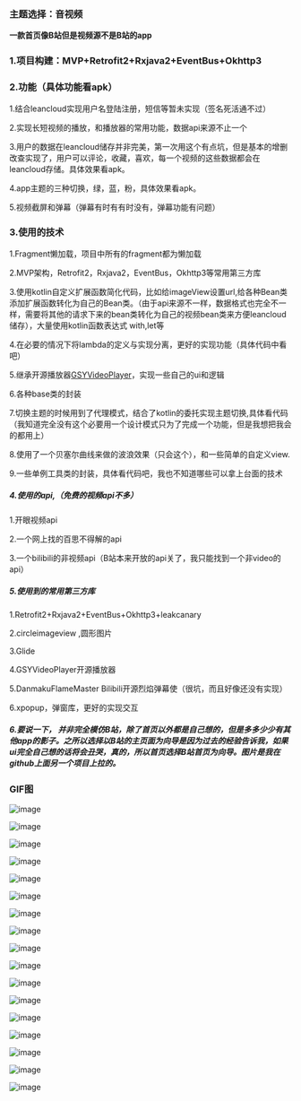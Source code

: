 ### 主题选择：音视频

**一款首页像B站但是视频源不是B站的app**

### 1.项目构建：MVP+Retrofit2+Rxjava2+EventBus+Okhttp3

### 2.功能（具体功能看apk）

1.结合leancloud实现用户名登陆注册，短信等暂未实现（签名死活通不过）

2.实现长短视频的播放，和播放器的常用功能，数据api来源不止一个

3.用户的数据在leancloud储存并非完美，第一次用这个有点坑，但是基本的增删改查实现了，用户可以评论，收藏，喜欢，每一个视频的这些数据都会在leancloud存储。具体效果看apk。

4.app主题的三种切换，绿，蓝，粉，具体效果看apk。

5.视频截屏和弹幕（弹幕有时有有时没有，弹幕功能有问题）



### 3.使用的技术

1.Fragment懒加载，项目中所有的fragment都为懒加载

2.MVP架构，Retrofit2，Rxjava2，EventBus，Okhttp3等常用第三方库

3.使用kotlin自定义扩展函数简化代码，比如给imageView设置url,给各种Bean类添加扩展函数转化为自己的Bean类。（由于api来源不一样，数据格式也完全不一样，需要将其他的请求下来的bean类转化为自己的视频bean类来方便leancloud储存），大量使用kotlin函数表达式 with,let等

4.在必要的情况下将lambda的定义与实现分离，更好的实现功能（具体代码中看吧）

5.继承开源播放器[GSYVideoPlayer](https://github.com/CarGuo/GSYVideoPlayer)，实现一些自己的ui和逻辑

6.各种base类的封装

7.切换主题的时候用到了代理模式，结合了kotlin的委托实现主题切换,具体看代码（我知道完全没有这个必要用一个设计模式只为了完成一个功能，但是我想把我会的都用上）

8.使用了一个贝塞尔曲线来做的波浪效果（只会这个），和一些简单的自定义view.

9.一些单例工具类的封装，具体看代码吧，我也不知道哪些可以拿上台面的技术



##### 4.使用的api,（免费的视频api不多）

1.开眼视频api

2.一个网上找的百思不得解的api

3.一个bilibili的非视频api（B站本来开放的api关了，我只能找到一个非video的api）



##### 5.使用到的常用第三方库

1.Retrofit2+Rxjava2+EventBus+Okhttp3+leakcanary

2.circleimageview ,圆形图片

3.Glide

4.GSYVideoPlayer开源播放器

5.DanmakuFlameMaster  Bilibili开源烈焰弹幕使（很坑，而且好像还没有实现）

6.xpopup，弹窗库，更好的实现交互



##### 6.要说一下， 并非完全模仿B站，除了首页以外都是自己想的，但是多多少少有其他app的影子。之所以选择以B站的主页面为向导是因为过去的经验告诉我，如果ui完全自己想的话将会丑哭，真的，所以首页选择B站首页为向导。图片是我在github上面另一个项目上拉的。



### GIF图
![image](https://raw.githubusercontent.com/cuihengyuan/anotherBiliBili/master/15666491135231566648805754.gif)

![image](https://raw.githubusercontent.com/cuihengyuan/anotherBiliBili/master/15666491135231566648805754.gif)

![image](https://raw.githubusercontent.com/cuihengyuan/anotherBiliBili/master/15666491156211566648720866.gif)

![image](https://raw.githubusercontent.com/cuihengyuan/anotherBiliBili/master/15666491187671566648469187.gif)

![image](https://raw.githubusercontent.com/cuihengyuan/anotherBiliBili/master/15666491206721566648434256.gif)

![image](https://raw.githubusercontent.com/cuihengyuan/anotherBiliBili/master/15666491223291566648381459.gif)

![image](https://raw.githubusercontent.com/cuihengyuan/anotherBiliBili/master/15666491238811566648332939.gif)

![image](https://raw.githubusercontent.com/cuihengyuan/anotherBiliBili/master/15666491254621566648283089.gif)

![image](https://raw.githubusercontent.com/cuihengyuan/anotherBiliBili/master/15666491269251566648228300.gif)

![image](https://raw.githubusercontent.com/cuihengyuan/anotherBiliBili/master/15666491285161566648175509.gif)

![image](https://raw.githubusercontent.com/cuihengyuan/anotherBiliBili/master/15666491306241566648069959.gif)

![image](https://raw.githubusercontent.com/cuihengyuan/anotherBiliBili/master/15666491321441566648006130.gif)

![image](https://raw.githubusercontent.com/cuihengyuan/anotherBiliBili/master/15666491340281566647905580.gif)

![image](https://raw.githubusercontent.com/cuihengyuan/anotherBiliBili/master/15666491361101566647834202.gif)

![image](https://raw.githubusercontent.com/cuihengyuan/anotherBiliBili/master/15666491377961566647747000.gif)

![image](https://raw.githubusercontent.com/cuihengyuan/anotherBiliBili/master/15666491400381566647691133.gif)

![image](https://raw.githubusercontent.com/cuihengyuan/anotherBiliBili/master/15666491425861566647620927.gif)




